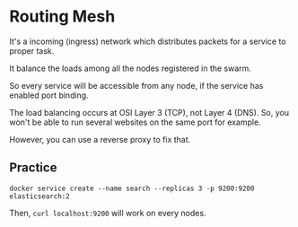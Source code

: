 # Routing Mesh

It's a incoming (ingress) network which distributes packets for a service to proper task.


It balance the loads among all the nodes registered in the swarm.

So every service will be accessible from any node, if the service has enabled port binding.

The load balancing occurs at OSI Layer 3 (TCP), not Layer 4 (DNS).
So, you won't be able to run several websites on the same port for example.

However, you can use a reverse proxy to fix that.

## Practice

`docker service create --name search --replicas 3 -p 9200:9200 elasticsearch:2`

Then, `curl localhost:9200` will work on every nodes.